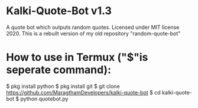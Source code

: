 # Kalki-Quote-Bot v1.3

A quote bot which outputs random quotes.
Licensed under MIT license 2020.
This is a rebuilt version of my old repository "random-quote-bot"

# How to use in Termux ("$"is seperate command):

$ pkg install python
$ pkg install git
$ git clone https://github.com/MaragthamDevelopers/kalki-quote-bot
$ cd kalki-quote-bot
$ python quotebot.py
